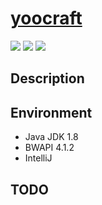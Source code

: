 # [yoocraft](#)

![](https://img.shields.io/badge/JDK-1.8-green) ![](https://img.shields.io/badge/bwapi-4.1.2-blue) ![](https://img.shields.io/badge/starcraft-1.16.1-orange)

## Description

## Environment

- Java JDK 1.8
- BWAPI 4.1.2
- IntelliJ

## TODO